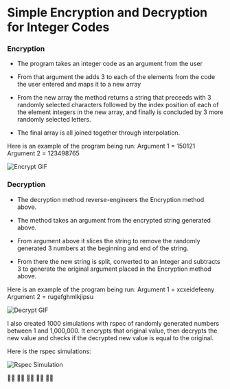 # Simple Encryption and Decryption for Integer Codes

### Encryption

- The program takes an integer code as an argument from the user

- From that argument the adds 3 to each of the elements from the code the user entered and maps it to a new array

- From the new array the method returns a string that preceeds with 3 randomly selected characters followed by the index 
position of each of the element integers in the new array, and finally is concluded by 3 more randomly selected letters.

- The final array is all joined together through interpolation. 

Here is an example of the program being run:
Argument 1 = 150121
Argument 2 = 123498765

![Encrypt GIF](./gifs/encrypt.gif)


### Decryption

- The decryption method reverse-engineers the Encryption method above.

- The method takes an argument from the encrypted string generated above.

- From argument above it slices the string to remove the randomly generated 3 numbers at the beginning and end of the string.

- From there the new string is split, converted to an Integer and subtracts 3 to generate the original argument placed in the
Encryption method above.

Here is an example of the program being run:
Argument 1 = xcxeidefeeny
Argument 2 = rugefghmlkjipsu

![Decrypt GIF](./gifs/decrypt.gif)

I also created 1000 simulations with rspec of randomly generated numbers between 1 and 1,000,000. It encrypts that original value, then decrypts the new value and checks if the decrypted new value is equal to the original.

Here is the rspec simulations:

![Rspec Simulation](./gifs/rspec_simul.gif)


👨‍💻 👨‍💻 👨‍💻 👨‍💻 👨‍💻
